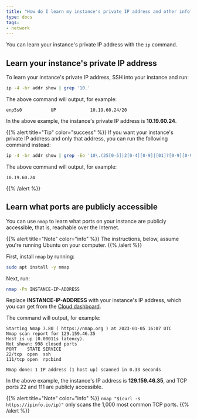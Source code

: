 ```yaml
---
title: "How do I learn my instance's private IP address and other info?"
type: docs
tags:
- network
---
```


You can learn your instance's private IP address with the `ip` command.

## Learn your instance's private IP address

<!-- The instructions, below, assume:
     - Instances are assigned only one private IP address.
     - Instance private IP addresses always begin with '10.'. -->

To learn your instance's private IP address, SSH into your instance and run:

```bash
ip -4 -br addr show | grep '10.'
```

The above command will output, for example:

```
enp5s0           UP             10.19.60.24/20
```

In the above example, the instance's private IP address is **10.19.60.24**.

{{% alert title="Tip" color="success" %}}
If you want your instance's private IP address and only that address, you can
run the following command instead:

```bash
ip -4 -br addr show | grep -Eo '10\.(25[0-5]|2[0-4][0-9]|[01]?[0-9][0-9]?)\.(25[0-5]|2[0-4][0-9]|[01]?[0-9][0-9]?)\.(25[0-5]|2[0-4][0-9]|[01]?[0-9][0-9]?)'
```

The above command will output, for example:

```
10.19.60.24
```
{{% /alert %}}

## Learn what ports are publicly accessible

You can use `nmap` to learn what ports on your instance are publicly
accessible, that is, reachable over the Internet.

{{% alert title="Note" color="info" %}}
The instructions, below, assume you're running Ubuntu on your computer.
{{% /alert %}}

First, install `nmap` by running:

```bash
sudo apt install -y nmap
```

Next, run:

```bash
nmap -Pn INSTANCE-IP-ADDRESS
```

Replace **INSTANCE-IP-ADDRESS** with your instance's IP address, which you can
get from the [Cloud dashboard](https://cloud.lambdalabs.com/instances).

The command will output, for example:

```
Starting Nmap 7.80 ( https://nmap.org ) at 2023-01-05 16:07 UTC
Nmap scan report for 129.159.46.35
Host is up (0.00011s latency).
Not shown: 998 closed ports
PORT    STATE SERVICE
22/tcp  open  ssh
111/tcp open  rpcbind

Nmap done: 1 IP address (1 host up) scanned in 0.33 seconds
```

In the above example, the instance's IP address is **129.159.46.35**, and TCP
ports 22 and 111 are publicly accessible.

{{% alert title="Note" color="info" %}}
`nmap "$(curl -s https://ipinfo.io/ip)"` only scans the 1,000 most common TCP
ports.
{{% /alert %}}
